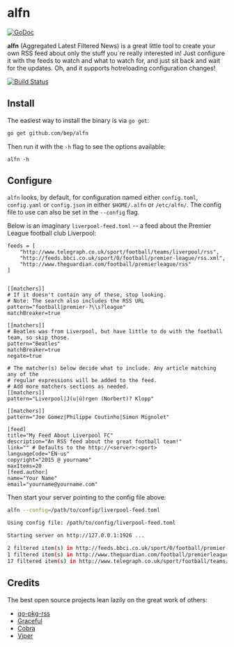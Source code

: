 # alfn 

[![GoDoc](https://godoc.org/github.com/bep/alfn?status.svg)](https://godoc.org/github.com/bep/alfn)

**alfn** (Aggregated Latest Filtered News) is a great little tool to create your own RSS feed about only the stuff you´re really interested in! Just configure it with the feeds to watch and what to watch for, and just sit back and wait for the updates. Oh, and it supports hotreloading configuration changes!

[![Build Status](https://travis-ci.org/bep/alfn.svg)](https://travis-ci.org/bep/alfn)

## Install

The easiest way to install the binary is via `go get`:

``` bash
go get github.com/bep/alfn
```

Then run it with the `-h` flag to see the options available:

```
alfn -h
```

## Configure

`alfn` looks, by default, for configuration named either `config.toml`,  `config.yaml` or  `config.json` in either `$HOME/.alfn` or `/etc/alfn/`. The config file to use can also be set in the `--config` flag.

Below is an imaginary `liverpool-feed.toml` -- a feed about the Premier League football club Liverpool:

```
feeds = [
 	"http://www.telegraph.co.uk/sport/football/teams/liverpool/rss",
	"http://feeds.bbci.co.uk/sport/0/football/premier-league/rss.xml",
	"http://www.theguardian.com/football/premierleague/rss"
]


[[matchers]]
# If it doesn't contain any of these, stop looking.
# Note: The search also includes the RSS URL
pattern="football|premier-?\\s?league"
matchBreaker=true
 
[[matchers]]
# Beatles was from Liverpool, but have little to do with the football team, so skip those.
pattern="Beatles"
matchBreaker=true
negate=true

# The matcher(s) below decide what to include. Any article matching any of the 
# regular expressions will be added to the feed.
# Add more matchers sections as needed.
[[matchers]]
pattern="Liverpool|J(u|ü)rgen (Norbert)? Klopp"

[[matchers]]
pattern="Joe Gomez|Philippe Coutinho|Simon Mignolet"

[feed]
title="My Feed About Liverpool FC"
description="An RSS feed about the great football team!"
link="" # Defaults to the http://<server>:<port>
languageCode="EN-us"
copyright="2015 @ yourname"
maxItems=20
[feed.author]
name="Your Name"
email="yourname@yourname.com"
```

Then start your server pointing to the config file above:

```bash
alfn --config=/path/to/config/liverpool-feed.toml

Using config file: /path/to/config/liverpool-feed.toml

Starting server on http://127.0.0.1:1926 ...

2 filtered item(s) in http://feeds.bbci.co.uk/sport/0/football/premier-league/rss.xml
1 filtered item(s) in http://www.theguardian.com/football/premierleague/rss
17 filtered item(s) in http://www.telegraph.co.uk/sport/football/teams/liverpool/rss

```

## Credits

The best open source projects lean lazily on the great work of others:

* [go-pkg-rss](https://github.com/jteeuwen/go-pkg-rss)
* [Graceful](https://github.com/tylerb/graceful)
* [Cobra](https://github.com/spf13/cobra)
* [Viper](https://github.com/spf13/viper)



